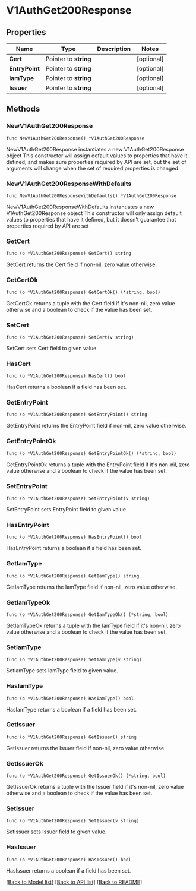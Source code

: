 # V1AuthGet200Response

## Properties

Name | Type | Description | Notes
------------ | ------------- | ------------- | -------------
**Cert** | Pointer to **string** |  | [optional] 
**EntryPoint** | Pointer to **string** |  | [optional] 
**IamType** | Pointer to **string** |  | [optional] 
**Issuer** | Pointer to **string** |  | [optional] 

## Methods

### NewV1AuthGet200Response

`func NewV1AuthGet200Response() *V1AuthGet200Response`

NewV1AuthGet200Response instantiates a new V1AuthGet200Response object
This constructor will assign default values to properties that have it defined,
and makes sure properties required by API are set, but the set of arguments
will change when the set of required properties is changed

### NewV1AuthGet200ResponseWithDefaults

`func NewV1AuthGet200ResponseWithDefaults() *V1AuthGet200Response`

NewV1AuthGet200ResponseWithDefaults instantiates a new V1AuthGet200Response object
This constructor will only assign default values to properties that have it defined,
but it doesn't guarantee that properties required by API are set

### GetCert

`func (o *V1AuthGet200Response) GetCert() string`

GetCert returns the Cert field if non-nil, zero value otherwise.

### GetCertOk

`func (o *V1AuthGet200Response) GetCertOk() (*string, bool)`

GetCertOk returns a tuple with the Cert field if it's non-nil, zero value otherwise
and a boolean to check if the value has been set.

### SetCert

`func (o *V1AuthGet200Response) SetCert(v string)`

SetCert sets Cert field to given value.

### HasCert

`func (o *V1AuthGet200Response) HasCert() bool`

HasCert returns a boolean if a field has been set.

### GetEntryPoint

`func (o *V1AuthGet200Response) GetEntryPoint() string`

GetEntryPoint returns the EntryPoint field if non-nil, zero value otherwise.

### GetEntryPointOk

`func (o *V1AuthGet200Response) GetEntryPointOk() (*string, bool)`

GetEntryPointOk returns a tuple with the EntryPoint field if it's non-nil, zero value otherwise
and a boolean to check if the value has been set.

### SetEntryPoint

`func (o *V1AuthGet200Response) SetEntryPoint(v string)`

SetEntryPoint sets EntryPoint field to given value.

### HasEntryPoint

`func (o *V1AuthGet200Response) HasEntryPoint() bool`

HasEntryPoint returns a boolean if a field has been set.

### GetIamType

`func (o *V1AuthGet200Response) GetIamType() string`

GetIamType returns the IamType field if non-nil, zero value otherwise.

### GetIamTypeOk

`func (o *V1AuthGet200Response) GetIamTypeOk() (*string, bool)`

GetIamTypeOk returns a tuple with the IamType field if it's non-nil, zero value otherwise
and a boolean to check if the value has been set.

### SetIamType

`func (o *V1AuthGet200Response) SetIamType(v string)`

SetIamType sets IamType field to given value.

### HasIamType

`func (o *V1AuthGet200Response) HasIamType() bool`

HasIamType returns a boolean if a field has been set.

### GetIssuer

`func (o *V1AuthGet200Response) GetIssuer() string`

GetIssuer returns the Issuer field if non-nil, zero value otherwise.

### GetIssuerOk

`func (o *V1AuthGet200Response) GetIssuerOk() (*string, bool)`

GetIssuerOk returns a tuple with the Issuer field if it's non-nil, zero value otherwise
and a boolean to check if the value has been set.

### SetIssuer

`func (o *V1AuthGet200Response) SetIssuer(v string)`

SetIssuer sets Issuer field to given value.

### HasIssuer

`func (o *V1AuthGet200Response) HasIssuer() bool`

HasIssuer returns a boolean if a field has been set.


[[Back to Model list]](../README.md#documentation-for-models) [[Back to API list]](../README.md#documentation-for-api-endpoints) [[Back to README]](../README.md)


